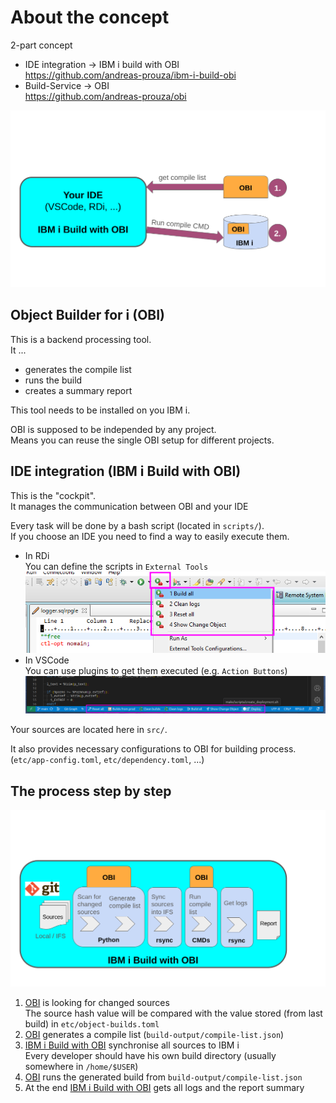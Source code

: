 # About the concept

2-part concept
* IDE integration → IBM i build with OBI  
  https://github.com/andreas-prouza/ibm-i-build-obi
* Build-Service → OBI  
  https://github.com/andreas-prouza/obi


![source-list](/docs/img/2-part-concept.png)


## Object Builder for i (OBI)

This is a backend processing tool.  
It ...  
* generates the compile list
* runs the build
* creates a summary report

This tool needs to be installed on you IBM i.

OBI is supposed to be independed by any project.  
Means you can reuse the single OBI setup for different projects.



## IDE integration (IBM i Build with OBI)

This is the "cockpit".  
It manages the communication between OBI and your IDE

Every task will be done by a bash script (located in ```scripts/```).  
If you choose an IDE you need to find a way to easily execute them.

* In RDi  
  You can define the scripts in ```External Tools```  
  ![RDi](/docs/img/rdi-actions.png)
* In VSCode  
  You can use plugins to get them executed (e.g. ```Action Buttons```)
  ![vscode-buttons](/docs/img/vscode-actions.png)

Your sources are located here in ```src/```.

It also provides necessary configurations to OBI for building process.  
(```etc/app-config.toml```, ```etc/dependency.toml```, ...)

## The process step by step

![source-list](/docs/img/obi-steps.png)

1. [OBI](https://github.com/andreas-prouza/obi) is looking for changed sources  
   The source hash value will be compared with the value stored (from last build) in ```etc/object-builds.toml```
2. [OBI](https://github.com/andreas-prouza/obi) generates a compile list (```build-output/compile-list.json```)
3. [IBM i Build with OBI](https://github.com/andreas-prouza/ibm-i-build-obi) synchronise all sources to IBM i  
   Every developer should have his own build directory (usually somewhere in ```/home/$USER```)
4. [OBI](https://github.com/andreas-prouza/obi) runs the generated build from ```build-output/compile-list.json```
5. At the end [IBM i Build with OBI](https://github.com/andreas-prouza/ibm-i-build-obi) gets all logs and the report summary